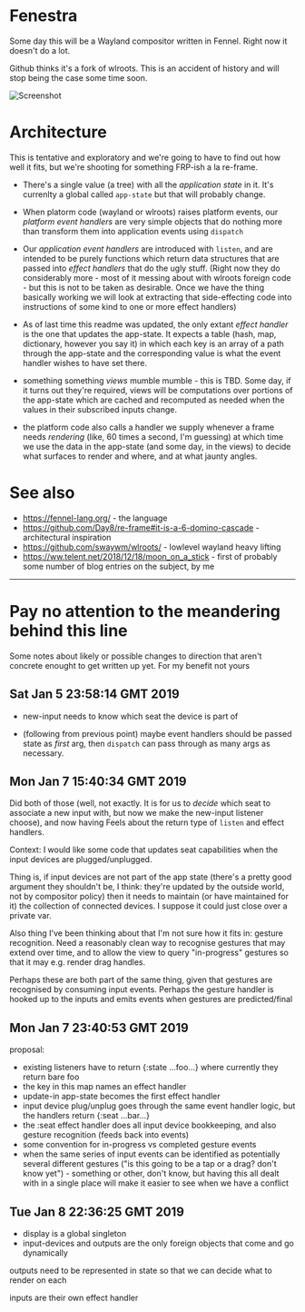 # Fenestra

Some day this will be a Wayland compositor written in Fennel.  Right now
it doesn't do a lot.

Github thinks it's a fork of wlroots. This is an accident of history and
will stop being the case some time soon.


![Screenshot](https://files.mastodon.social/media_attachments/files/009/688/595/original/c93cbe0521f4407c.png)

# Architecture

This is tentative and exploratory and we're going to have to find out
how well it fits, but we're shooting for something FRP-ish a la
re-frame.

* There's a single value (a tree) with all the _application state_ in
  it. It's currenlty a global called `app-state` but that will probably change.

* When platorm code (wayland or wlroots) raises platform events, our
  _platform event handlers_ are very simple objects that do nothing more
  than transform them into application events using `dispatch`

* Our _application event handlers_ are introduced with `listen`, and
  are intended to be purely functions which return data structures
  that are passed into _effect handlers_ that do the ugly stuff.
  (Right now they do considerably more - most of it messing about with
  wlroots foreign code - but this is not to be taken as
  desirable. Once we have the thing basically working we will look at
  extracting that side-effecting code into instructions of some kind to
  one or more effect handlers)

* As of last time this readme was updated, the only extant _effect
  handler_ is the one that updates the app-state.  It expects a table
  (hash, map, dictionary, however you say it) in which each key is an
  array of a path through the app-state and the corresponding value is what
  the event handler wishes to have set there.

* something something _views_ mumble mumble - this is TBD.  Some
  day, if it turns out they're required, views will be computations
  over portions of the app-state which are cached and recomputed as
  needed when the values in their subscribed inputs change.

* the platform code also calls a handler we supply whenever a frame
  needs _rendering_ (like, 60 times a second, I'm guessing) at which
  time we use the data in the app-state (and some day, in the views)
  to decide what surfaces to render and where, and at what jaunty
  angles.

# See also

* https://fennel-lang.org/    - the language
* https://github.com/Day8/re-frame#it-is-a-6-domino-cascade - architectural inspiration
* https://github.com/swaywm/wlroots/ - lowlevel wayland heavy lifting
* https://ww.telent.net/2018/12/18/moon_on_a_stick - first of probably some number of blog entries on the subject, by me

----

# Pay no attention to the meandering behind this line

Some notes about likely or possible changes to direction that aren't
concrete enought to get written up yet.  For my benefit not yours

## Sat Jan  5 23:58:14 GMT 2019


* new-input needs to know which seat the device is part of

* (following from previous point) maybe event handlers should be
  passed state as *first* arg, then `dispatch` can pass through as
  many args as necessary.

## Mon Jan  7 15:40:34 GMT 2019

Did both of those (well, not exactly.  It is for us to *decide* which
seat to associate a new input with, but now we make the new-input
listener choose), and now having Feels about the return type of
`listen` and effect handlers.

Context: I would like some code that updates seat capabilities when
the input devices are plugged/unplugged.

Thing is, if input devices are not part of the app state (there's a
pretty good argument they shouldn't be, I think: they're updated by
the outside world, not by compositor policy) then it needs to maintain
(or have maintained for it) the collection of connected devices.  I
suppose it could just close over a private var.

Also thing I've been thinking about that I'm not sure how it fits in:
gesture recognition.  Need a reasonably clean way to recognise
gestures that may extend over time, and to allow the view to query
"in-progress" gestures so that it may e.g. render drag handles.

Perhaps these are both part of the same thing, given that gestures are
recognised by consuming input events.  Perhaps the gesture handler is
hooked up to the inputs and emits events when gestures are predicted/final

## Mon Jan  7 23:40:53 GMT 2019

proposal:

- existing listeners have to return {:state ...foo...} where currently
 they return bare foo
- the key in this map names an effect handler
- update-in app-state becomes the first effect handler
- input device plug/unplug goes through the same event handler logic, but
  the handlers return {:seat ...bar...}
- the :seat effect handler does all input device bookkeeping, and also
  gesture recognition (feeds back into events)
- some convention for in-progress vs completed gesture events
- when the same series of input events can be identified as potentially
  several different gestures ("is this going to be a tap or a drag? don't know
  yet") - something or other, don't know, but having this all dealt with in
  a single place will make it easier to see when we have a conflict

## Tue Jan  8 22:36:25 GMT 2019

- display is a global singleton
- input-devices and outputs are the only foreign objects that come and go dynamically

outputs need to be represented in state so that we can decide what to
render on each

inputs are their own effect handler
